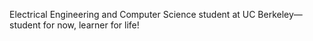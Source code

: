 Electrical Engineering and Computer Science student at UC Berkeley—student for now, learner for life!